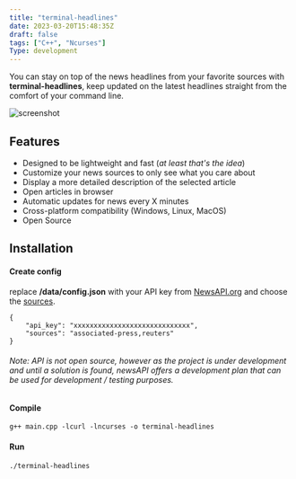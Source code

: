 ```yaml
---
title: "terminal-headlines"
date: 2023-03-20T15:48:35Z
draft: false
tags: ["C++", "Ncurses"]
Type: development
---
```


You can stay on top of the news headlines from your favorite sources with **terminal-headlines**, keep updated on the latest headlines straight from the comfort of your command line.

![screenshot](/projects/terminal-headlines.png)

## Features

- Designed to be lightweight and fast (_at least that's the idea_)
- Customize your news sources to only see what you care about
- Display a more detailed description of the selected article
- Open articles in browser
- Automatic updates for news every X minutes
- Cross-platform compatibility (Windows, Linux, MacOS)
- Open Source

## Installation

#### Create config

replace **/data/config.json** with your API key from [NewsAPI.org](https://newsapi.org/) and choose the [sources](https://newsapi.org/docs/endpoints/sources).

```
{
    "api_key": "xxxxxxxxxxxxxxxxxxxxxxxxxxxxx",
    "sources": "associated-press,reuters"
}
```

###### Note: API is not open source, however as the project is under development and until a solution is found, newsAPI offers a development plan that can be used for development / testing purposes.

#### Compile

```
g++ main.cpp -lcurl -lncurses -o terminal-headlines
```

#### Run

```
./terminal-headlines
```
